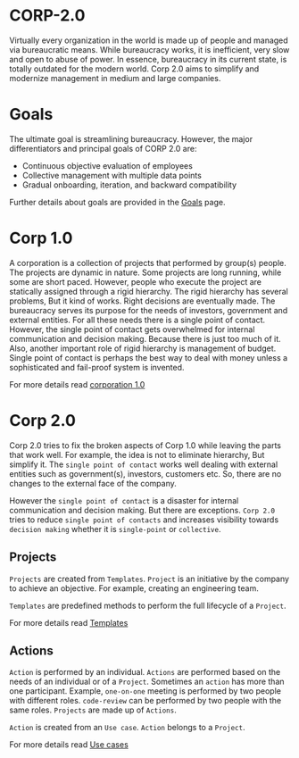 # CORP-2.0

Virtually every organization in the world is made up of people and managed via bureaucratic means. While bureaucracy works, it is inefficient, very slow and open to abuse of power. In essence, bureaucracy in its current state, is totally outdated for the modern world. Corp 2.0 aims to simplify and modernize management in medium and large companies.

# Goals

The ultimate goal is streamlining bureaucracy. However, the major differentiators and principal goals of CORP 2.0 are:

* Continuous objective evaluation of employees
* Collective management with multiple data points
* Gradual onboarding, iteration, and backward compatibility

Further details about goals are provided in the [Goals](GOALS.md) page.

# Corp 1.0

A corporation is a collection of projects that performed by group(s) people. The projects are dynamic in nature. Some projects are long running, while some are short paced. However, people who execute the project are statically assigned through a rigid hierarchy. The rigid hierarchy has several problems, But it kind of works. Right decisions are eventually made. The bureaucracy serves its purpose for the needs of investors, government and external entities. For all these needs there is a single point of contact. However, the single point of contact gets overwhelmed for internal communication and decision making. Because there is just too much of it. Also, another important role of rigid hierarchy is management of budget. Single point of contact is perhaps the best way to deal with money unless a sophisticated and fail-proof system is invented.

For more details read [corporation 1.0](CORP_1.0.md)

# Corp 2.0

Corp 2.0 tries to fix the broken aspects of Corp 1.0 while leaving the parts that work well. For example, the idea is not to eliminate hierarchy, But simplify it. The `single point of contact` works well dealing with external entities such as government(s), investors, customers etc. So, there are no changes to the external face of the company.

However the `single point of contact` is a disaster for internal communication and decision making. But there are exceptions. `Corp 2.0` tries to reduce `single point of contacts` and increases visibility towards `decision making` whether it is `single-point` or `collective`.  

## Projects

`Projects` are created from `Templates`. `Project` is an initiative by the company to achieve an objective.
For example, creating an engineering team.

`Templates` are predefined methods to perform the full lifecycle of a `Project`. 

For more details read [Templates](TEMPLATES.md)

## Actions

`Action` is performed by an individual. `Actions` are performed based on the needs of an individual or of a `Project`. Sometimes an `action` has more than one participant. Example, `one-on-one` meeting is performed by two people with different roles. `code-review`  can be performed by two people with the same roles. `Projects` are made up of `Actions`.

`Action` is created from an `Use case`. `Action` belongs to a `Project`.

For more details read [Use cases](USE_CASES.md)







